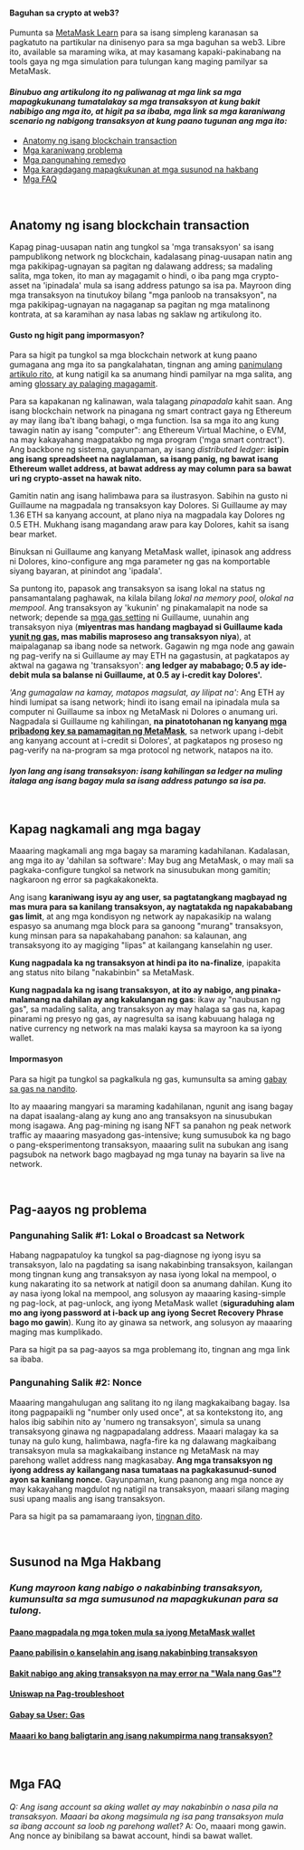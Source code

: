 
#### Baguhan sa crypto at web3?


Pumunta sa [MetaMask Learn](https://learn.metamask.io/) para sa isang simpleng karanasan sa pagkatuto na partikular na dinisenyo para sa mga baguhan sa web3. Libre ito, available sa maraming wika, at may kasamang kapaki-pakinabang na tools gaya ng mga simulation para tulungan kang maging pamilyar sa MetaMask.



#### *Binubuo ang artikulong ito ng paliwanag at mga link sa mga mapagkukunang tumatalakay sa mga transaksyon at kung bakit nabibigo ang mga ito, at higit pa sa ibaba, mga link sa mga karaniwang scenario ng nabigong transaksyon at kung paano tugunan ang mga ito:*


* [Anatomy ng isang blockchain transaction](#h_01G79J04D0EN1VD8VS7C7J7KD1)
* [Mga karaniwang problema](#h_01G79J09NWA8CGR4VYC2PT5B6Y)
* [Mga pangunahing remedyo](#h_01G79J0J8JTRPM9MRB76EN1GPP)
* [Mga karagdagang mapagkukunan at mga susunod na hakbang](#h_01G79J0RP8ZMZ1V1SKQY70TXCT)
* [Mga FAQ](#h_01G79J18RBK27GZCF10CGN9GKP)


 


**Anatomy ng isang blockchain transaction**
-------------------------------------------


Kapag pinag-uusapan natin ang tungkol sa 'mga transaksyon' sa isang pampublikong network ng blockchain, kadalasang pinag-uusapan natin ang mga pakikipag-ugnayan sa pagitan ng dalawang address; sa madaling salita, mga token, ito man ay magagamit o hindi, o iba pang mga crypto-asset na 'ipinadala' mula sa isang address patungo sa isa pa. Mayroon ding mga transaksyon na tinutukoy bilang "mga panloob na transaksyon", na mga pakikipag-ugnayan na nagaganap sa pagitan ng mga matalinong kontrata, at sa karamihan ay nasa labas ng saklaw ng artikulong ito.



#### Gusto ng higit pang impormasyon?


Para sa higit pa tungkol sa mga blockchain network at kung paano gumagana ang mga ito sa pangkalahatan, tingnan ang aming [panimulang artikulo rito](https://metamask.zendesk.com/hc/en-us/articles/360015489611-Learn-the-basics-of-blockchains-and-Ethereum-miners-and-validators-gas-cryptocurrencies-and-NFTs-block-explorer-networks-etc-), at kung natigil ka sa anumang hindi pamilyar na mga salita, ang aming [glossary ay palaging magagamit](https://consensys.net/knowledge-base/a-blockchain-glossary-for-beginners/).



Para sa kapakanan ng kalinawan, wala talagang *pinapadala* kahit saan. Ang isang blockchain network na pinagana ng smart contract gaya ng Ethereum ay may ilang iba't ibang bahagi, o mga function. Isa sa mga ito ang kung tawagin natin ay isang "computer": ang Ethereum Virtual Machine, o EVM, na may kakayahang magpatakbo ng mga program ('mga smart contract'). Ang backbone ng sistema, gayunpaman, ay isang *distributed ledger*: **isipin ang isang spreadsheet na naglalaman, sa isang panig, ng bawat isang Ethereum wallet address, at bawat address ay may column para sa bawat uri ng crypto-asset na hawak nito.** 


Gamitin natin ang isang halimbawa para sa ilustrasyon. Sabihin na gusto ni Guillaume na magpadala ng transaksyon kay Dolores. Si Guillaume ay may 1.36 ETH sa kanyang account, at plano niya na magpadala kay Dolores ng 0.5 ETH. Mukhang isang magandang araw para kay Dolores, kahit sa isang bear market. 


Binuksan ni Guillaume ang kanyang MetaMask wallet, ipinasok ang address ni Dolores, kino-configure ang mga parameter ng gas na komportable siyang bayaran, at pinindot ang 'ipadala'.


Sa puntong ito, papasok ang transaksyon sa isang lokal na status ng pansamantalang paghawak, na kilala bilang *lokal na memory pool,* o*lokal na mempool*. Ang transaksyon ay 'kukunin' ng pinakamalapit na node sa network; depende sa [mga gas setting](https://metamask.zendesk.com/hc/en-us/articles/360022895972-Using-advanced-gas-controls) ni Guillaume, uunahin ang transaksyon niya (**miyentras mas handang magbayad si Guillaume kada [yunit ng gas](https://metamask.zendesk.com/hc/en-us/articles/4404600179227-User-Guide-Gas), mas mabilis maproseso ang transaksyon niya**), at maipalaganap sa ibang node sa network. Gagawin ng mga node ang gawain ng pag-verify na si Guillaume ay may ETH na gagastusin, at pagkatapos ay aktwal na gagawa ng 'transaksyon': **ang ledger ay mababago; 0.5 ay ide-debit mula sa balanse ni Guillaume, at 0.5 ay i-credit kay Dolores'.**


*'Ang gumagalaw na kamay, matapos magsulat, ay lilipat na':* Ang ETH ay hindi lumipat sa isang network; hindi ito isang email na ipinadala mula sa computer ni Guillaume sa inbox ng MetaMask ni Dolores o anumang uri. Nagpadala si Guillaume ng kahilingan, **na pinatotohanan ng kanyang [mga pribadong key sa pamamagitan ng MetaMask](https://metamask.zendesk.com/hc/en-us/articles/4404722782107-User-guide-Secret-Recovery-Phrase-password-and-private-keys)**, sa network upang i-debit ang kanyang account at i-credit si Dolores', at pagkatapos ng proseso ng pag-verify na na-program sa mga protocol ng network, natapos na ito.


#### *Iyon lang ang isang transaksyon: isang kahilingan sa ledger na muling italaga ang isang bagay mula sa isang address patungo sa isa pa.*


 


**Kapag nagkamali ang mga bagay**
---------------------------------


Maaaring magkamali ang mga bagay sa maraming kadahilanan. Kadalasan, ang mga ito ay 'dahilan sa software': May bug ang MetaMask, o may mali sa pagkaka-configure tungkol sa network na sinusubukan mong gamitin; nagkaroon ng error sa pagkakakonekta.


Ang isang **karaniwang isyu ay ang user, sa pagtatangkang magbayad ng mas mura para sa kanilang transaksyon, ay nagtatakda ng napakababang gas limit**, at ang mga kondisyon ng network ay napakasikip na walang espasyo sa anumang mga block para sa ganoong "murang" transaksyon, kung minsan para sa napakahabang panahon: sa kalaunan, ang transaksyong ito ay magiging "lipas" at kailangang kanselahin ng user.


**Kung nagpadala ka ng transaksyon at hindi pa ito na-finalize**, ipapakita ang status nito bilang "nakabinbin" sa MetaMask.


**Kung nagpadala ka ng isang transaksyon, at ito ay nabigo, ang pinaka-malamang na dahilan ay ang kakulangan ng gas**: ikaw ay "naubusan ng gas", sa madaling salita, ang transaksyon ay may halaga sa gas na, kapag pinarami ng presyo ng gas, ay nagresulta sa isang kabuuang halaga ng native currency ng network na mas malaki kaysa sa mayroon ka sa iyong wallet.



#### Impormasyon


Para sa higit pa tungkol sa pagkalkula ng gas, kumunsulta sa aming [gabay sa gas na nandito](https://metamask.zendesk.com/hc/en-us/articles/4404600179227-User-Guide-Gas).



Ito ay maaaring mangyari sa maraming kadahilanan, ngunit ang isang bagay na dapat isaalang-alang ay kung ano ang transaksyon na sinusubukan mong isagawa. Ang pag-mining ng isang NFT sa panahon ng peak network traffic ay maaaring masyadong gas-intensive; kung sumusubok ka ng bago o pang-eksperimentong transaksyon, maaaring sulit na subukan ang isang pagsubok na network bago magbayad ng mga tunay na bayarin sa live na network.


 


**Pag-aayos ng problema**
-------------------------


### **Pangunahing Salik #1: Lokal o Broadcast sa Network**


Habang nagpapatuloy ka tungkol sa pag-diagnose ng iyong isyu sa transaksyon, lalo na pagdating sa isang nakabinbing transaksyon, kailangan mong tingnan kung ang transaksyon ay nasa iyong lokal na mempool, o kung nakarating ito sa network at natigil doon sa anumang dahilan. Kung ito ay nasa iyong lokal na mempool, ang solusyon ay maaaring kasing-simple ng pag-lock, at pag-unlock, ang iyong MetaMask wallet (**siguraduhing alam mo ang iyong password at i-back up ang iyong Secret Recovery Phrase bago mo gawin**). Kung ito ay ginawa sa network, ang solusyon ay maaaring maging mas kumplikado.


Para sa higit pa sa pag-aayos sa mga problemang ito, tingnan ang mga link sa ibaba.  
  



### **Pangunahing Salik #2: Nonce**


Maaaring mangahulugan ang salitang ito ng ilang magkakaibang bagay. Isa itong pagpapaikli ng "number only used once", at sa kontekstong ito, ang halos ibig sabihin nito ay 'numero ng transaksyon', simula sa unang transaksyong ginawa ng nagpapadalang address. Maaari malagay ka sa tunay na gulo kung, halimbawa, nagfa-fire ka ng dalawang magkaibang transaksyon mula sa magkakaibang instance ng MetaMask na may parehong wallet address nang magkasabay. **Ang mga transaksyon ng iyong address ay kailangang nasa tumataas na pagkakasunud-sunod ayon sa kanilang nonce.** Gayunpaman, kung paanong ang mga nonce ay may kakayahang magdulot ng natigil na transaksyon, maaari silang maging susi upang maalis ang isang transaksyon.


Para sa higit pa sa pamamaraang iyon, [tingnan dito](https://metamask.zendesk.com/hc/en-us/articles/360015489251-How-to-Speed-Up-or-Cancel-a-Pending-Transaction).


 


**Susunod na Mga Hakbang**
--------------------------


### *Kung mayroon kang nabigo o nakabinbing transaksyon, kumunsulta sa mga sumusunod na mapagkukunan para sa tulong.*


#### [Paano magpadala ng mga token mula sa iyong MetaMask wallet](https://metamask.zendesk.com/hc/en-us/articles/360015488931)


#### [Paano pabilisin o kanselahin ang isang nakabinbing transaksyon](https://metamask.zendesk.com/hc/en-us/articles/360015489251-How-to-Speed-Up-or-Cancel-a-Pending-Transaction)


#### [Bakit nabigo ang aking transaksyon na may error na "Wala nang Gas"?](https://metamask.zendesk.com/hc/en-us/articles/360038849792-Why-did-my-transaction-fail-with-an-Out-of-Gas-error-How-can-I-fix-it-)


#### [Uniswap na Pag-troubleshoot](https://metamask.zendesk.com/hc/en-us/articles/360053394291-Uniswap-support-and-troubleshooting-tips)


#### [Gabay sa User: Gas](https://metamask.zendesk.com/hc/en-us/articles/4404600179227-User-Guide-Gas)


#### [Maaari ko bang baligtarin ang isang nakumpirma nang transaksyon?](https://metamask.zendesk.com/hc/en-us/articles/360059957352-Can-I-reverse-an-already-confirmed-transaction-)


 


**Mga FAQ**
-----------


#### 
*Q: Ang isang account sa aking wallet ay may nakabinbin o nasa pila na transaksyon. Maaari ba akong magsimula ng isa pang transaksyon mula sa ibang account sa loob ng parehong wallet?* A: Oo, maaari mong gawin. Ang nonce ay binibilang sa bawat account, hindi sa bawat wallet.

